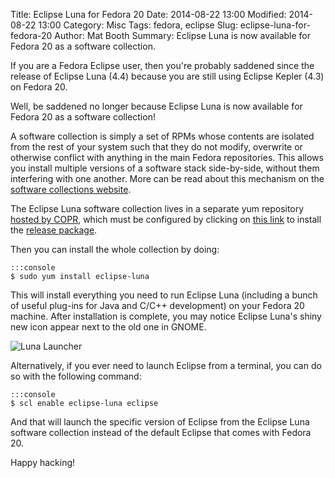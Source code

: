 Title: Eclipse Luna for Fedora 20
Date: 2014-08-22 13:00
Modified: 2014-08-22 13:00
Category: Misc
Tags: fedora, eclipse
Slug: eclipse-luna-for-fedora-20
Author: Mat Booth
Summary: Eclipse Luna is now available for Fedora 20 as a software collection.

If you are a Fedora Eclipse user, then you're probably saddened since the release of Eclipse Luna (4.4) because you are still using Eclipse Kepler (4.3) on Fedora 20.

Well, be saddened no longer because Eclipse Luna is now available for Fedora 20 as a software collection!

A software collection is simply a set of RPMs whose contents are isolated from the rest of your system such that they do not modify, overwrite or otherwise conflict with anything in the main Fedora repositories. This allows you install multiple versions of a software stack side-by-side, without them interfering with one another. More can be read about this mechanism on the [software collections website](https://www.softwarecollections.org/en/).

The Eclipse Luna software collection lives in a separate yum repository [hosted by COPR](http://copr.fedoraproject.org/coprs/mbooth/eclipse-luna/), which must be configured by clicking on [this link](http://copr-be.cloud.fedoraproject.org/results/mbooth/eclipse-luna/fedora-20-x86_64/eclipse-luna-1.0-11.fc21/eclipse-luna-release-1.0-11.fc20.noarch.rpm) to install the [release package](http://copr-be.cloud.fedoraproject.org/results/mbooth/eclipse-luna/fedora-20-x86_64/eclipse-luna-1.0-11.fc21/eclipse-luna-release-1.0-11.fc20.noarch.rpm).

Then you can install the whole collection by doing:

    :::console
    $ sudo yum install eclipse-luna

This will install everything you need to run Eclipse Luna (including a bunch of useful plug-ins for Java and C/C++ development) on your Fedora 20 machine. After installation is complete, you may notice Eclipse Luna's shiny new icon appear next to the old one in GNOME.

![Luna Launcher]({filename}/images/eclipse-luna-f20-launcher.png)

Alternatively, if you ever need to launch Eclipse from a terminal, you can do so with the following command:

    :::console
    $ scl enable eclipse-luna eclipse

And that will launch the specific version of Eclipse from the Eclipse Luna software collection instead of the default Eclipse that comes with Fedora 20.

Happy hacking!

